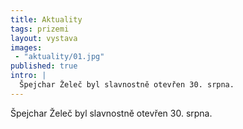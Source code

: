 ```yaml
---
title: Aktuality
tags: prizemi
layout: vystava
images:
 - "aktuality/01.jpg"
published: true
intro: |
  Špejchar Želeč byl slavnostně otevřen 30. srpna.
---
```

Špejchar Želeč byl slavnostně otevřen 30. srpna.
